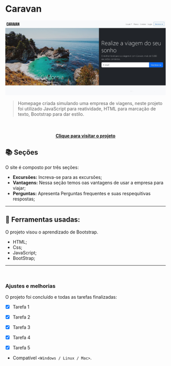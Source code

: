 # Caravan

<!---Esses são exemplos. Veja https://shields.io para outras pessoas ou para personalizar este conjunto de escudos. Você pode querer incluir dependências, status do projeto e informações de licença aqui--->

<img src="Assets/caravan-read-me.JPG" alt="Caravan">

> Homepage criada simulando uma empresa de viagens, neste projeto foi utilizado JavaScript para reatividade, HTML para marcação de texto, Bootstrap para dar estilo.
<br>

<h4 align="center"><a href="https://caravan-viagens-empresa.netlify.app/">Clique para visitar o projeto</a></h4>

## 📚 Seções

O site é composto por três seções:

- **Excursões:** Increva-se para as excursões;
- **Vantagens:** Nessa seção temos oas vantagens de usar a empresa para viajar;
- **Perguntas:** Apresenta Perguntas frequentes e suas respequitivas respostas;


---


## 🚀  Ferramentas usadas:

O projeto visou o aprendizado de Bootstrap.

- HTML;
- Css;
- JavaScript;
- BootStrap;


---

<br>


### Ajustes e melhorias

O projeto foi concluído e todas as tarefas finalizadas:

- [x] Tarefa 1
- [x] Tarefa 2
- [x] Tarefa 3
- [x] Tarefa 4
- [x] Tarefa 5


* Compatível `<Windows / Linux / Mac>`.
